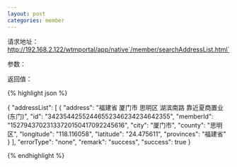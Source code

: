 ```yaml
---
layout: post
categories: member
---
```

请求地址：http://192.168.2.122/wtmportal/app/native`/member/searchAddressList.html`

参数：


返回值：

{% highlight json %}

{
     "addressList": [
        {
            "address": "福建省 厦门市 思明区 湖滨南路 靠近夏商置业(东门)",
            "id": "34235442552446552346234234642355",
            "memberId": "15279437023133720150417092245616",
            "city": "厦门市",
            "county": "思明区",
            "longitude": "118.116058",
            "latitude": "24.475611",
            "provinces": "福建省"
        }
    ],
    "errorType": "none",
    "remark": "success",
    "success": true
}

{% endhighlight %}
